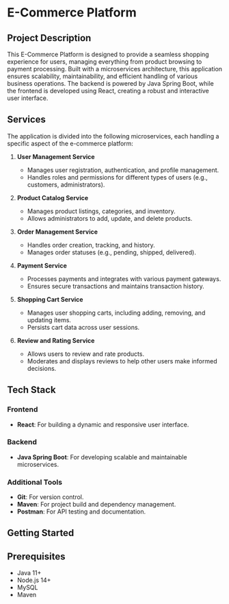 # E-Commerce Platform

## Project Description
This E-Commerce Platform is designed to provide a seamless shopping experience for users, managing everything from product browsing to payment processing. Built with a microservices architecture, this application ensures scalability, maintainability, and efficient handling of various business operations. The backend is powered by Java Spring Boot, while the frontend is developed using React, creating a robust and interactive user interface.

## Services
The application is divided into the following microservices, each handling a specific aspect of the e-commerce platform:

1. **User Management Service**
    - Manages user registration, authentication, and profile management.
    - Handles roles and permissions for different types of users (e.g., customers, administrators).

2. **Product Catalog Service**
    - Manages product listings, categories, and inventory.
    - Allows administrators to add, update, and delete products.

3. **Order Management Service**
    - Handles order creation, tracking, and history.
    - Manages order statuses (e.g., pending, shipped, delivered).

4. **Payment Service**
    - Processes payments and integrates with various payment gateways.
    - Ensures secure transactions and maintains transaction history.

5. **Shopping Cart Service**
    - Manages user shopping carts, including adding, removing, and updating items.
    - Persists cart data across user sessions.

6. **Review and Rating Service**
    - Allows users to review and rate products.
    - Moderates and displays reviews to help other users make informed decisions.

## Tech Stack
### Frontend
- **React**: For building a dynamic and responsive user interface.

### Backend
- **Java Spring Boot**: For developing scalable and maintainable microservices.

### Additional Tools
- **Git**: For version control.
- **Maven**: For project build and dependency management.
- **Postman**: For API testing and documentation.

## Getting Started

## Prerequisites
- Java 11+
- Node.js 14+
- MySQL
- Maven

